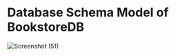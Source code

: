 # Database Schema Model of BookstoreDB

![Screenshot (51)](https://github.com/Ansu-s/spring-payment/assets/130679461/52ce66eb-b9e5-41da-8853-d6eff423823b)


